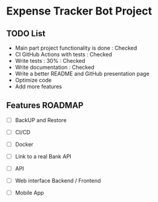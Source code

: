 # Expense Tracker Bot Project

## TODO List

- Main part project functionality is done : Checked
- CI GitHub Actions with tests : Checked
- Write tests : 30% : Checked
- Write documentation : Checked
- Write a better README and GitHub presentation page
- Optimize code
- Add more features

## Features ROADMAP

- [ ] BackUP and Restore
- [ ] CI/CD
- [ ] Docker
- [ ] Link to a real Bank API
- [ ] API
- [ ] Web interface Backend / Frontend
- [ ] Mobile App

